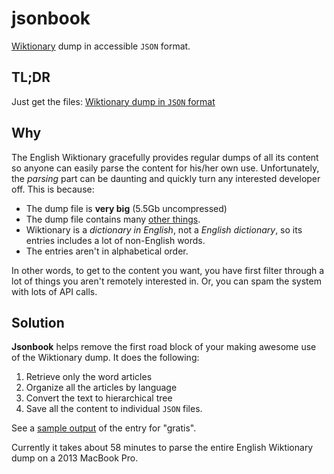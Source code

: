 # jsonbook

[Wiktionary](https://en.wiktionary.org/) dump in accessible `JSON` format.

## TL;DR

Just get the files: [Wiktionary dump in `JSON` format][filelink]

## Why

The English Wiktionary gracefully provides regular dumps of all its content
so anyone can easily parse the content for his/her own use. Unfortunately,
the _parsing_ part can be daunting and quickly turn any interested developer
off. This is because:

* The dump file is **very big** (5.5Gb uncompressed)
* The dump file contains many [other things](doc/dump_stats_en.md).
* Wiktionary is a _dictionary in English_, not a _English dictionary_, so
  its entries includes a lot of non-English words.
* The entries aren't in alphabetical order.  

In other words, to get to the content you want, you have first filter through a
lot of things you aren't remotely interested in. Or, you can spam the system
with lots of API calls.

## Solution

**Jsonbook** helps remove the first road block of your making
awesome use of the Wiktionary dump. It does the following:

1. Retrieve only the word articles
2. Organize all the articles by language
3. Convert the text to hierarchical tree
4. Save all the content to individual `JSON` files.

See a [sample output](doc/sample-output.tar.bz2) of the entry for "gratis".

Currently it takes about 58 minutes to parse the entire English Wiktionary
dump on a 2013 MacBook Pro.

[filelink]: https://drive.google.com/open?id=1X83TEseBImv8YXk7GoQOuGQt3qDMbiaI
[enwiktionary-link]: https://dumps.wikimedia.org/enwiktionary/latest/enwiktionary-latest-pages-articles.xml.bz2
